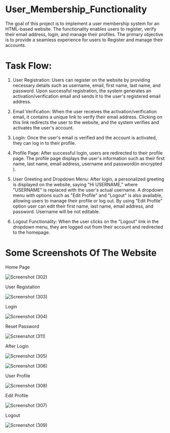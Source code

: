 # User_Membership_Functionality

The goal of this project is to implement a user membership system for an HTML-based website. The functionality enables users to register, verify their email address, login, and manage their profiles. The primary objective is to provide a seamless experience for users to Register and manage their accounts.


# Task Flow:

1) User Registration:
  Users can register on the website by providing necessary details such as username, email, first name, last name, and password. Upon successful registration, the      system generates an activation/verification email and sends it to the user's registered email address.

2) Email Verification:
  When the user receives the activation/verification email, it contains a unique link to verify their email address. Clicking on this link redirects the user to        the website, and the system verifies and activates the user's account.

3) Login:
  Once the user's email is verified and the account is activated, they can log in to their profile.

4) Profile Page:
  After successful login, users are redirected to their profile page. The profile page displays the user's information such as their first name, last name, email       address, username and password(in encrypted ).

5) User Greeting and Dropdown Menu:
  After login, a personalized greeting is displayed on the website, saying "Hi USERNAME," where "USERNAME" is replaced with the user's actual username. A dropdown    menu with options such as "Edit Profile" and "Logout" is also available, allowing users to manage their profile or log out. By using "Edit Profile" option user 
  can edit their first name, last name, email address, and password. Username will be not editable.  

6) Logout Functionality:
  When the user clicks on the "Logout" link in the dropdown menu, they are logged out from their account and redirected to the homepage.

# Some Screenshots Of The Website

Home Page

![Screenshot (302)](https://github.com/nsp0203/User_Membership_Functionality/assets/130475689/e8628156-cd3c-4c9a-907d-53ac2c34449b)

User Registation 

![Screenshot (303)](https://github.com/nsp0203/User_Membership_Functionality/assets/130475689/ca17830a-485a-4271-8303-d74bc50e6548)

Login

![Screenshot (304)](https://github.com/nsp0203/User_Membership_Functionality/assets/130475689/82689b17-2da9-4e9a-bfd9-4707bc2e4d49)

Reset Password

![Screenshot (311)](https://github.com/nsp0203/User_Membership_Functionality/assets/130475689/95114495-4f94-4f3a-8a4c-fcbe278e51d7)

After Login

![Screenshot (305)](https://github.com/nsp0203/User_Membership_Functionality/assets/130475689/527acec8-9c3f-4e69-99b2-25f8f4947461)

![Screenshot (306)](https://github.com/nsp0203/User_Membership_Functionality/assets/130475689/f89787eb-da84-4cda-9756-67cd357202ea)

User Profile

![Screenshot (308)](https://github.com/nsp0203/User_Membership_Functionality/assets/130475689/6c2600c3-0ca6-408d-90a7-1c7cf9420fdd)

Edit Profile

![Screenshot (307)](https://github.com/nsp0203/User_Membership_Functionality/assets/130475689/796b3a05-90eb-47d5-9a59-1be281994cae)

Logout

![Screenshot (309)](https://github.com/nsp0203/User_Membership_Functionality/assets/130475689/2508f6a7-58c4-4426-afd3-91efa62e65fb)












